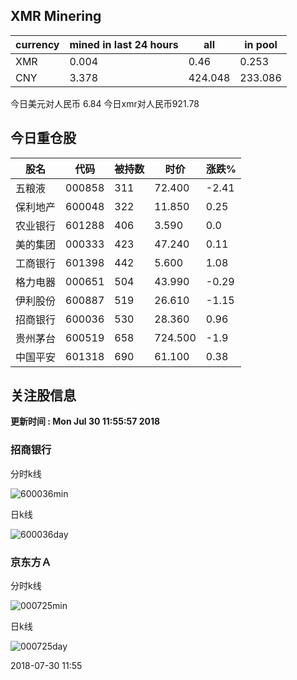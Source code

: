 ## XMR Minering

|currency|mined in last 24 hours|all|in pool|
|---|---|---|---|
|XMR|0.004|0.46|0.253|
|CNY|3.378|424.048|233.086|

今日美元对人民币 6.84	今日xmr对人民币921.78


## 今日重仓股 

|股名|代码|被持数|时价|涨跌%|
|---|---|---|---|---|
|五粮液|000858|311|72.400|-2.41|
|保利地产|600048|322|11.850|0.25|
|农业银行|601288|406|3.590|0.0|
|美的集团|000333|423|47.240|0.11|
|工商银行|601398|442|5.600|1.08|
|格力电器|000651|504|43.990|-0.29|
|伊利股份|600887|519|26.610|-1.15|
|招商银行|600036|530|28.360|0.96|
|贵州茅台|600519|658|724.500|-1.9|
|中国平安|601318|690|61.100|0.38|

## 关注股信息
**更新时间 : Mon Jul 30 11:55:57 2018**
### 招商银行 
分时k线

![600036min](http://image.sinajs.cn/newchart/min/n/sh600036.gif)

日k线

![600036day](http://image.sinajs.cn/newchart/daily/n/sh600036.gif)

### 京东方Ａ 
分时k线

![000725min](http://image.sinajs.cn/newchart/min/n/sz000725.gif)

日k线

![000725day](http://image.sinajs.cn/newchart/daily/n/sz000725.gif)

2018-07-30 11:55
